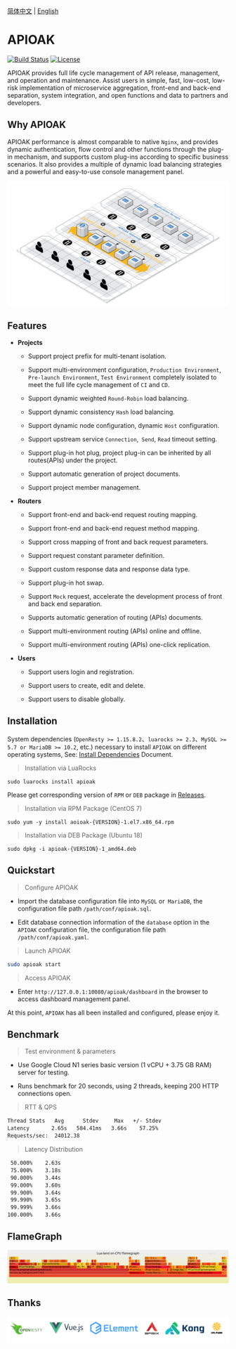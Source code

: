 [简体中文](README_CN.md) | [English](README.md)

# APIOAK

[![Build Status](https://travis-ci.org/apioak/apioak.svg?branch=master)](https://travis-ci.org/apioak/apioak)
[![License](https://img.shields.io/badge/License-Apache%202.0-blue.svg)](https://github.com/apioak/apioak/blob/master/LICENSE)

APIOAK provides full life cycle management of API release, management, and operation and maintenance. Assist users in simple, fast, low-cost, low-risk implementation of microservice aggregation, front-end and back-end separation, system integration, and open functions and data to partners and developers.


## Why APIOAK

APIOAK performance is almost comparable to native `Nginx`, and provides dynamic authentication, flow control and other functions through the plug-in mechanism, and supports custom plug-ins according to specific business scenarios. It also provides a multiple of dynamic load balancing strategies and a powerful and easy-to-use console management panel.

![APIOAK](doc/images/APIOAK-process.png)


## Features

- **Projects**

    - Support project prefix for multi-tenant isolation.
    
    - Support multi-environment configuration, `Production Environment`,` Pre-launch Environment`, `Test Environment` completely isolated to meet the full life cycle management of `CI` and `CD`.
    
    - Support dynamic weighted `Round-Robin` load balancing.
    
    - Support dynamic consistency `Hash` load balancing.
    
    - Support dynamic node configuration, dynamic `Host` configuration.
    
    - Support upstream service `Connection`,` Send`, `Read` timeout setting.
    
    - Support plug-in hot plug, project plug-in can be inherited by all routes(APIs) under the project.
    
    - Support automatic generation of project documents.
    
    - Support project member management.

- **Routers**

    - Support front-end and back-end request routing mapping.
    
    - Support front-end and back-end request method mapping.
    
    - Support cross mapping of front and back request parameters.
    
    - Support request constant parameter definition.
    
    - Support custom response data and response data type.
    
    - Support plug-in hot swap.
    
    - Support `Mock` request, accelerate the development process of front and back end separation.
    
    - Supports automatic generation of routing (APIs) documents.
    
    - Support multi-environment routing (APIs) online and offline.
    
    - Support multi-environment routing (APIs) one-click replication.

- **Users**

    - Support users login and registration.
    
    - Support users to create, edit and delete.
    
    - Support users to disable globally.


## Installation

System dependencies (`OpenResty >= 1.15.8.2`、`luarocks >= 2.3`、`MySQL >= 5.7 or MariaDB >= 10.2`, etc.) necessary to install `APIOAK` on different operating systems, See: [Install Dependencies](doc/en_US/install-dependencies.md) Document.

> Installation via LuaRocks

```shell
sudo luarocks install apioak
```

Please get corresponding version of `RPM` or `DEB` package in [Releases](https://github.com/apioak/apioak/releases).

> Installation via RPM Package (CentOS 7)

```shell
sudo yum -y install aoioak-{VERSION}-1.el7.x86_64.rpm
```

> Installation via DEB Package (Ubuntu 18)

```shell
sudo dpkg -i apioak-{VERSION}-1_amd64.deb
```

## Quickstart

> Configure APIOAK

- Import the database configuration file into `MySQL` or` MariaDB`, the configuration file path `/path/conf/apioak.sql`.

- Edit database connection information of the `database` option in the` APIOAK` configuration file, the configuration file path `/path/conf/apioak.yaml`.

> Launch APIOAK

```bash
sudo apioak start
```

> Access APIOAK

- Enter `http://127.0.0.1:10080/apioak/dashboard` in the browser to access dashboard management panel.

At this point, `APIOAK` has all been installed and configured, please enjoy it.


## Benchmark

> Test environment & parameters

 - Use Google Cloud N1 series basic version (1 vCPU + 3.75 GB RAM) server for testing.
 
 - Runs benchmark for 20 seconds, using 2 threads, keeping 200 HTTP connections open.

> RTT & QPS

```bash
Thread Stats   Avg      Stdev     Max   +/- Stdev
Latency       2.65s   584.41ms   3.66s    57.25%
Requests/sec:  24012.38
```

> Latency Distribution

```bash
 50.000%    2.63s 
 75.000%    3.18s 
 90.000%    3.44s 
 99.000%    3.60s 
 99.900%    3.64s 
 99.990%    3.65s 
 99.999%    3.66s 
100.000%    3.66s
```

## FlameGraph

![FlameGraph](doc/images/APIOAK-flamegraph.svg)


## Thanks

![Thanks](doc/images/APIOAK-thanks.jpg)
